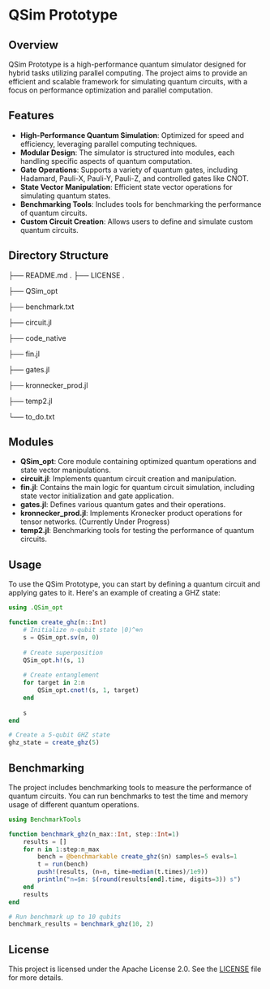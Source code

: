 # QSim Prototype

## Overview
QSim Prototype is a high-performance quantum simulator designed for hybrid tasks utilizing parallel computing. The project aims to provide an efficient and scalable framework for simulating quantum circuits, with a focus on performance optimization and parallel computation.

## Features
- **High-Performance Quantum Simulation**: Optimized for speed and efficiency, leveraging parallel computing techniques.
- **Modular Design**: The simulator is structured into modules, each handling specific aspects of quantum computation.
- **Gate Operations**: Supports a variety of quantum gates, including Hadamard, Pauli-X, Pauli-Y, Pauli-Z, and controlled gates like CNOT.
- **State Vector Manipulation**: Efficient state vector operations for simulating quantum states.
- **Benchmarking Tools**: Includes tools for benchmarking the performance of quantum circuits.
- **Custom Circuit Creation**: Allows users to define and simulate custom quantum circuits.

## Directory Structure
  ├── README.md .
  ├── LICENSE   .
  
  ├── QSim_opt
  
  ├── benchmark.txt
  
  ├── circuit.jl
  
  ├── code_native
  
  ├── fin.jl
  
  ├── gates.jl
  
  ├── kronnecker_prod.jl
  
  ├── temp2.jl
  
  └── to_do.txt

## Modules
- **QSim_opt**: Core module containing optimized quantum operations and state vector manipulations.
- **circuit.jl**: Implements quantum circuit creation and manipulation.
- **fin.jl**: Contains the main logic for quantum circuit simulation, including state vector initialization and gate application.
- **gates.jl**: Defines various quantum gates and their operations.
- **kronnecker_prod.jl**: Implements Kronecker product operations for tensor networks. (Currently Under Progress)
- **temp2.jl**: Benchmarking tools for testing the performance of quantum circuits.

## Usage
To use the QSim Prototype, you can start by defining a quantum circuit and applying gates to it. Here's an example of creating a GHZ state:

```julia
using .QSim_opt

function create_ghz(n::Int)
    # Initialize n-qubit state |0⟩^⊗n
    s = QSim_opt.sv(n, 0)
    
    # Create superposition
    QSim_opt.h!(s, 1)
    
    # Create entanglement
    for target in 2:n
        QSim_opt.cnot!(s, 1, target)
    end
    
    s
end

# Create a 5-qubit GHZ state
ghz_state = create_ghz(5)
```

## Benchmarking
The project includes benchmarking tools to measure the performance of quantum circuits. You can run benchmarks to test the time and memory usage of different quantum operations.

```julia
using BenchmarkTools

function benchmark_ghz(n_max::Int, step::Int=1)
    results = []
    for n in 1:step:n_max
        bench = @benchmarkable create_ghz($n) samples=5 evals=1
        t = run(bench)
        push!(results, (n=n, time=median(t.times)/1e9))
        println("n=$n: $(round(results[end].time, digits=3)) s")
    end
    results
end

# Run benchmark up to 10 qubits
benchmark_results = benchmark_ghz(10, 2)
```

## License
This project is licensed under the Apache License 2.0. See the [LICENSE](LICENSE) file for more details.
